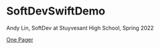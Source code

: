 # SoftDevSwiftDemo

Andy Lin, SoftDev at Stuyvesant High School, Spring 2022

[One Pager](/onepager.md)